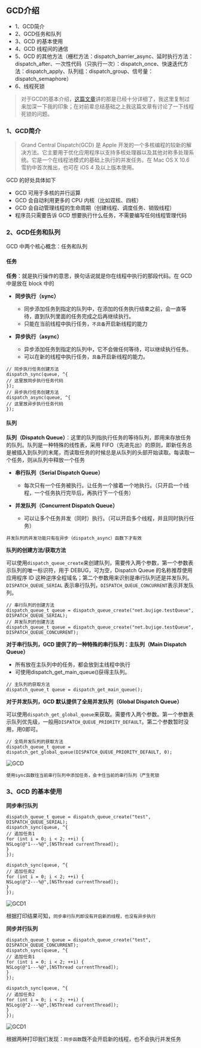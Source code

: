 ## GCD介绍 

- 1、GCD简介
- 2、GCD任务和队列
- 3、GCD 的基本使用
- 4、GCD 线程间的通信
- 5、GCD 的其他方法（栅栏方法：dispatch_barrier_async、延时执行方法：dispatch_after、一次性代码（只执行一次）：dispatch_once、快速迭代方法：dispatch_apply、队列组：dispatch_group、信号量：dispatch_semaphore）
- 6、线程死锁

>对于GCD的基本介绍，[这篇文章](https://www.jianshu.com/p/2d57c72016c6)讲的那是已经十分详细了，我这里复制过来加深一下我的印象；在对前辈总结基础之上我这篇文章有讨论了一下线程死锁的问题。


### 1、GCD简介
 
 > Grand Central Dispatch(GCD) 是 Apple 开发的一个多核编程的较新的解决方法。它主要用于优化应用程序以支持多核处理器以及其他对称多处理系统。它是一个在线程池模式的基础上执行的并发任务。在 Mac OS X 10.6 雪豹中首次推出，也可在 iOS 4 及以上版本使用。
 
GCD 的好处具体如下

- GCD 可用于多核的并行运算
- GCD 会自动利用更多的 CPU 内核（比如双核、四核）
- GCD 会自动管理线程的生命周期（创建线程、调度任务、销毁线程）
- 程序员只需要告诉 GCD 想要执行什么任务，不需要编写任何线程管理代码


### 2、GCD任务和队列

GCD 中两个核心概念：任务和队列

#### 任务
**任务**：就是执行操作的意思，换句话说就是你在线程中执行的那段代码。在 GCD 中是放在 block 中的

- **同步执行（sync）**
    - 同步添加任务到指定的队列中，在添加的任务执行结束之前，会一直等待，直到队列里面的任务完成之后再继续执行。
    - 只能在当前线程中执行任务，`不具备`开启新线程的能力
    
- **异步执行（async）**
    - 异步添加任务到指定的队列中，它不会做任何等待，可以继续执行任务。
    - 可以在新的线程中执行任务，`具备`开启新线程的能力。


```
// 同步执行任务创建方法
dispatch_sync(queue, ^{
// 这里放同步执行任务代码
});
// 异步执行任务创建方法
dispatch_async(queue, ^{
// 这里放异步执行任务代码
});
```

#### 队列

**队列（Dispatch Queue）**：这里的队列指执行任务的等待队列，即用来存放任务的队列。队列是一种特殊的线性表，采用 FIFO（先进先出）的原则，即新任务总是被插入到队列的末尾，而读取任务的时候总是从队列的头部开始读取。每读取一个任务，则从队列中释放一个任务

- **串行队列（Serial Dispatch Queue）**
    - 每次只有一个任务被执行。让任务一个接着一个地执行。（只开启一个线程，一个任务执行完毕后，再执行下一个任务）
    
- **并发队列（Concurrent Dispatch Queue）**
    - 可以让多个任务并发（同时）执行。（可以开启多个线程，并且同时执行任务）


`并发队列的并发功能只有在异步（dispatch_async）函数下才有效`


**队列的创建方法/获取方法**

可以使用`dispatch_queue_create`来创建队列，需要传入两个参数，第一个参数表示队列的唯一标识符，用于 DEBUG，可为空，Dispatch Queue 的名称推荐使用应用程序 ID 这种逆序全程域名；第二个参数用来识别是串行队列还是并发队列。`DISPATCH_QUEUE_SERIAL` 表示串行队列，`DISPATCH_QUEUE_CONCURRENT`表示并发队列。

 ```
 // 串行队列的创建方法
 dispatch_queue_t queue = dispatch_queue_create("net.bujige.testQueue", DISPATCH_QUEUE_SERIAL);
 // 并发队列的创建方法
 dispatch_queue_t queue = dispatch_queue_create("net.bujige.testQueue", DISPATCH_QUEUE_CONCURRENT);
 
 ```

**对于串行队列，GCD 提供了的一种特殊的串行队列：主队列（Main Dispatch Queue）**

- 所有放在主队列中的任务，都会放到主线程中执行
- 可使用dispatch_get_main_queue()获得主队列。

```
// 主队列的获取方法
dispatch_queue_t queue = dispatch_get_main_queue();
```

**对于并发队列，GCD 默认提供了全局并发队列（Global Dispatch Queue）**

可以使用`dispatch_get_global_queue`来获取。需要传入两个参数。第一个参数表示队列优先级，一般用`DISPATCH_QUEUE_PRIORITY_DEFAULT`。第二个参数暂时没用，用0即可。

```
// 全局并发队列的获取方法
dispatch_queue_t queue = dispatch_get_global_queue(DISPATCH_QUEUE_PRIORITY_DEFAULT, 0);
```

![GCD](https://github.com/SunshineBrother/JHBlog/blob/master/iOS知识点/多线程/GCD.png)

`使用sync函数往当前串行队列中添加任务，会卡住当前的串行队列（产生死锁`



### 3、GCD 的基本使用

**同步串行队列**

```
dispatch_queue_t queue = dispatch_queue_create("test", DISPATCH_QUEUE_SERIAL);
dispatch_sync(queue, ^{
// 追加任务1
for (int i = 0; i < 2; ++i) {
NSLog(@"1---%@",[NSThread currentThread]);
}
});

dispatch_sync(queue, ^{
// 追加任务2
for (int i = 0; i < 2; ++i) {
NSLog(@"2---%@",[NSThread currentThread]);
}
});
```

![GCD1](https://github.com/SunshineBrother/JHBlog/blob/master/iOS知识点/多线程/GCD1.png)

根据打印结果可知，`同步串行队列即没有开启新的线程，也没有异步执行`
 

**同步并行队列**

```
dispatch_queue_t queue = dispatch_queue_create("test", DISPATCH_QUEUE_CONCURRENT);
dispatch_sync(queue, ^{
// 追加任务1
for (int i = 0; i < 2; ++i) {
NSLog(@"1---%@",[NSThread currentThread]);
}
});

dispatch_sync(queue, ^{
// 追加任务2
for (int i = 0; i < 2; ++i) {
NSLog(@"2---%@",[NSThread currentThread]);
}
});
```
![GCD1](https://github.com/SunshineBrother/JHBlog/blob/master/iOS知识点/多线程/GCD1.png)

 
根据两种打印我们发现：`同步函数`既不会开启新的线程，也不会执行并发任务
















































